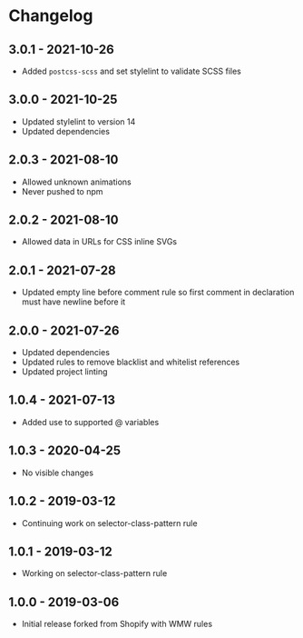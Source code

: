 # Changelog

## 3.0.1 - 2021-10-26
* Added `postcss-scss` and set stylelint to validate SCSS files

## 3.0.0 - 2021-10-25
* Updated stylelint to version 14
* Updated dependencies

## 2.0.3 - 2021-08-10
* Allowed unknown animations
* Never pushed to npm

## 2.0.2 - 2021-08-10
* Allowed data in URLs for CSS inline SVGs

## 2.0.1 - 2021-07-28
* Updated empty line before comment rule so first comment in declaration must have newline before it

## 2.0.0 - 2021-07-26
* Updated dependencies
* Updated rules to remove blacklist and whitelist references
* Updated project linting

## 1.0.4 - 2021-07-13
* Added use to supported @ variables

## 1.0.3 - 2020-04-25
* No visible changes

## 1.0.2 - 2019-03-12
* Continuing work on selector-class-pattern rule

## 1.0.1 - 2019-03-12
* Working on selector-class-pattern rule

## 1.0.0 - 2019-03-06
* Initial release forked from Shopify with WMW rules

